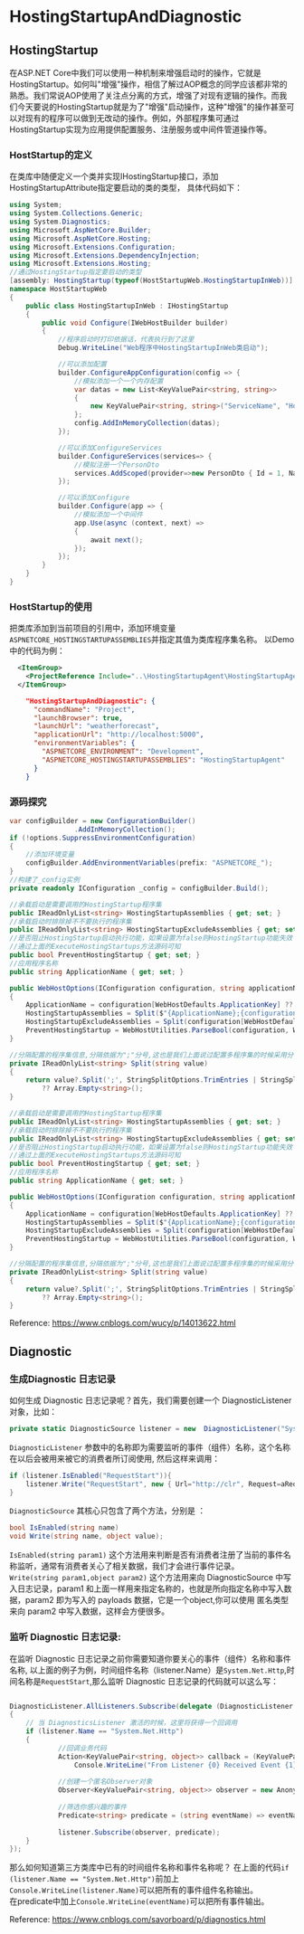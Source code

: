 # HostingStartupAndDiagnostic

## HostingStartup  
在ASP.NET Core中我们可以使用一种机制来增强启动时的操作，它就是HostingStartup。如何叫"增强"操作，相信了解过AOP概念的同学应该都非常的熟悉。我们常说AOP使用了关注点分离的方式，增强了对现有逻辑的操作。而我们今天要说的HostingStartup就是为了"增强"启动操作，这种"增强"的操作甚至可以对现有的程序可以做到无改动的操作。例如，外部程序集可通过HostingStartup实现为应用提供配置服务、注册服务或中间件管道操作等。  

### HostStartup的定义

在类库中随便定义一个类并实现IHostingStartup接口，添加HostingStartupAttribute指定要启动的类的类型， 具体代码如下：

``` c#
using System;
using System.Collections.Generic;
using System.Diagnostics;
using Microsoft.AspNetCore.Builder;
using Microsoft.AspNetCore.Hosting;
using Microsoft.Extensions.Configuration;
using Microsoft.Extensions.DependencyInjection;
using Microsoft.Extensions.Hosting;
//通过HostingStartup指定要启动的类型
[assembly: HostingStartup(typeof(HostStartupWeb.HostingStartupInWeb))]
namespace HostStartupWeb
{
    public class HostingStartupInWeb : IHostingStartup
    {
        public void Configure(IWebHostBuilder builder)
        {
            //程序启动时打印依据话，代表执行到了这里
            Debug.WriteLine("Web程序中HostingStartupInWeb类启动");

            //可以添加配置
            builder.ConfigureAppConfiguration(config => {
                //模拟添加一个一个内存配置
                var datas = new List<KeyValuePair<string, string>>
                {
                    new KeyValuePair<string, string>("ServiceName", "HostStartupWeb")
                };
                config.AddInMemoryCollection(datas);
            });

            //可以添加ConfigureServices
            builder.ConfigureServices(services=> {
                //模拟注册一个PersonDto
                services.AddScoped(provider=>new PersonDto { Id = 1, Name = "yi念之间", Age = 18 });
            });

            //可以添加Configure
            builder.Configure(app => {
                //模拟添加一个中间件
                app.Use(async (context, next) =>
                {
                    await next();
                });
            });
        }
    }
}
```

### HostStartup的使用

把类库添加到当前项目的引用中，添加环境变量`ASPNETCORE_HOSTINGSTARTUPASSEMBLIES`并指定其值为类库程序集名称。
以Demo中的代码为例：

``` xml
  <ItemGroup>
    <ProjectReference Include="..\HostingStartupAgent\HostingStartupAgent.csproj" />
  </ItemGroup>
```
``` json
    "HostingStartupAndDiagnostic": {
      "commandName": "Project",
      "launchBrowser": true,
      "launchUrl": "weatherforecast",
      "applicationUrl": "http://localhost:5000",
      "environmentVariables": {
        "ASPNETCORE_ENVIRONMENT": "Development",
        "ASPNETCORE_HOSTINGSTARTUPASSEMBLIES": "HostingStartupAgent"
      }
    }
```

### 源码探究

``` c#
var configBuilder = new ConfigurationBuilder()
                .AddInMemoryCollection();
if (!options.SuppressEnvironmentConfiguration)
{
    //添加环境变量
    configBuilder.AddEnvironmentVariables(prefix: "ASPNETCORE_");
}
//构建了_config实例
private readonly IConfiguration _config = configBuilder.Build();
```

``` c#
//承载启动是需要调用的HostingStartup程序集
public IReadOnlyList<string> HostingStartupAssemblies { get; set; }
//承载启动时排除掉不不要执行的程序集
public IReadOnlyList<string> HostingStartupExcludeAssemblies { get; set; }
//是否阻止HostingStartup启动执行功能，如果设置为false则HostingStartup功能失效
//通过上面的ExecuteHostingStartups方法源码可知
public bool PreventHostingStartup { get; set; }
//应用程序名称
public string ApplicationName { get; set; }

public WebHostOptions(IConfiguration configuration, string applicationNameFallback)
{
    ApplicationName = configuration[WebHostDefaults.ApplicationKey] ?? applicationNameFallback;
    HostingStartupAssemblies = Split($"{ApplicationName};{configuration[WebHostDefaults.HostingStartupAssembliesKey]}");
    HostingStartupExcludeAssemblies = Split(configuration[WebHostDefaults.HostingStartupExcludeAssembliesKey]);
    PreventHostingStartup = WebHostUtilities.ParseBool(configuration, WebHostDefaults.PreventHostingStartupKey);
}

//分隔配置的程序集信息,分隔依据为";"分号,这也是我们上面说过配置多程序集的时候采用分号分隔的原因
private IReadOnlyList<string> Split(string value)
{
    return value?.Split(';', StringSplitOptions.TrimEntries | StringSplitOptions.RemoveEmptyEntries)
        ?? Array.Empty<string>();
}
```

``` c#
//承载启动是需要调用的HostingStartup程序集
public IReadOnlyList<string> HostingStartupAssemblies { get; set; }
//承载启动时排除掉不不要执行的程序集
public IReadOnlyList<string> HostingStartupExcludeAssemblies { get; set; }
//是否阻止HostingStartup启动执行功能，如果设置为false则HostingStartup功能失效
//通过上面的ExecuteHostingStartups方法源码可知
public bool PreventHostingStartup { get; set; }
//应用程序名称
public string ApplicationName { get; set; }

public WebHostOptions(IConfiguration configuration, string applicationNameFallback)
{
    ApplicationName = configuration[WebHostDefaults.ApplicationKey] ?? applicationNameFallback;
    HostingStartupAssemblies = Split($"{ApplicationName};{configuration[WebHostDefaults.HostingStartupAssembliesKey]}");
    HostingStartupExcludeAssemblies = Split(configuration[WebHostDefaults.HostingStartupExcludeAssembliesKey]);
    PreventHostingStartup = WebHostUtilities.ParseBool(configuration, WebHostDefaults.PreventHostingStartupKey);
}

//分隔配置的程序集信息,分隔依据为";"分号,这也是我们上面说过配置多程序集的时候采用分号分隔的原因
private IReadOnlyList<string> Split(string value)
{
    return value?.Split(';', StringSplitOptions.TrimEntries | StringSplitOptions.RemoveEmptyEntries)
        ?? Array.Empty<string>();
}
```
Reference: https://www.cnblogs.com/wucy/p/14013622.html  

## Diagnostic

### 生成Diagnostic 日志记录

如何生成 Diagnostic 日志记录呢？首先，我们需要创建一个 DiagnosticListener 对象，比如：  
``` c#
private static DiagnosticSource listener = new  DiagnosticListener("System.Net.Http");
```
`DiagnosticListener` 参数中的名称即为需要监听的事件（组件）名称，这个名称在以后会被用来被它的消费者所订阅使用, 然后这样来调用：

``` c#
if (listener.IsEnabled("RequestStart")){
    listener.Write("RequestStart", new { Url="http://clr", Request=aRequest });
}
```
`DiagnosticSource` 其核心只包含了两个方法，分别是 ：

``` c#
bool IsEnabled(string name)
void Write(string name, object value);
```
`IsEnabled(string param1)` 这个方法用来判断是否有消费者注册了当前的事件名称监听，通常有消费者关心了相关数据，我们才会进行事件记录。  
`Write(string param1,object param2)` 这个方法用来向 DiagnosticSource 中写入日志记录，param1 和上面一样用来指定名称的，也就是所向指定名称中写入数据，param2 即为写入的 payloads 数据，它是一个object,你可以使用 匿名类型来向 param2 中写入数据，这样会方便很多。

### 监听 Diagnostic 日志记录: 

在监听 Diagnostic 日志记录之前你需要知道你要关心的事件（组件）名称和事件名称, 以上面的例子为例，时间组件名称（listener.Name）是`System.Net.Http`,时间名称是`RequestStart`,那么监听 Diagnostic 日志记录的代码就可以这么写：  

``` c#

DiagnosticListener.AllListeners.Subscribe(delegate (DiagnosticListener listener)
{
    // 当 DiagnosticsListener 激活的时候，这里将获得一个回调用
    if (listener.Name == "System.Net.Http")
    {
            //回调业务代码
            Action<KeyValuePair<string, object>> callback = (KeyValuePair<string, object> evnt) =>
                Console.WriteLine("From Listener {0} Received Event {1} with payload {2}", networkListener.Name, evnt.Key, evnt.Value);
           
            //创建一个匿名Observer对象
            Observer<KeyValuePair<string, object>> observer = new AnonymousObserver<KeyValuePair<string, object>>(callback);
            
            //筛选你感兴趣的事件
            Predicate<string> predicate = (string eventName) => eventName == "RequestStart";
            
            listener.Subscribe(observer, predicate);
    }
});
```

那么如何知道第三方类库中已有的时间组件名称和事件名称呢？
在上面的代码`if (listener.Name == "System.Net.Http")`前加上`Console.WriteLine(listener.Name)`可以把所有的事件组件名称输出。  
在predicate中加上`Console.WriteLine(eventName)`可以把所有事件输出。  

Reference: https://www.cnblogs.com/savorboard/p/diagnostics.html
 
